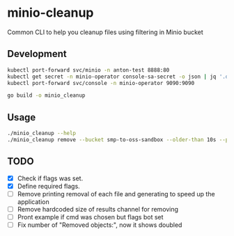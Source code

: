 # minio-cleanup

Common CLI to help you cleanup files using filtering in Minio bucket

## Development
```bash
kubectl port-forward svc/minio -n anton-test 8888:80
kubectl get secret -n minio-operator console-sa-secret -o json | jq '.data.token' -r | base64 -d
kubectl port-forward svc/console -n minio-operator 9090:9090
```

```bash
go build -o minio_cleanup
```

## Usage
```bash
./minio_cleanup --help
./minio_cleanup remove --bucket smp-to-oss-sandbox --older-than 10s --prefix inbox --suffix .json --workers 20 --host localhost:8888 --access-key <access_key> --secret-key <secret_key>`
```

## TODO
- [x] Check if flags was set.
- [x] Define required flags.
- [ ] Remove printing removal of each file and generating to speed up the application
- [ ] Remove hardcoded size of results channel for removing
- [ ] Pront example if cmd was chosen but flags bot set
- [ ] Fix number of "Removed objects:", now it shows doubled
